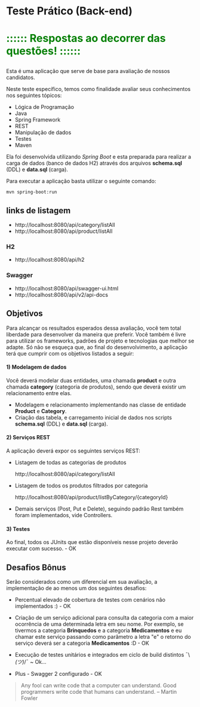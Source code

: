 # Teste Prático (Back-end)

<h1><p style='color:green'>:::::: Respostas ao decorrer das questões! ::::::</p></h1>

Esta é uma aplicação que serve de base para avaliação de nossos candidatos.

Neste teste específico, temos como finalidade avaliar seus conhecimentos nos seguintes tópicos:

* Lógica de Programação
* Java
* Spring Framework
* REST
* Manipulação de dados
* Testes
* Maven

Ela foi desenvolvida utilizando *Spring Boot* e esta preparada para realizar a carga de dados (banco de dados H2) através dos arquivos **schema.sql** (DDL) e **data.sql** (carga).

Para executar a aplicação basta utilizar o seguinte comando:

	mvn spring-boot:run
	
## links de listagem

- http://localhost:8080/api/category/listAll 
- http://localhost:8080/api/product/listAll

### H2
- http://localhost:8080/api/h2

### Swagger
- http://localhost:8080/api/swagger-ui.html
- http://localhost:8080/api/v2/api-docs

## Objetivos

Para alcançar os resultados esperados dessa avaliação, você tem total liberdade para desenvolver da maneira que preferir. Você também é livre para utilizar os frameworks, padrões de projeto e tecnologias que melhor se adapte. Só não se esqueça que, ao final do desenvolvimento, a aplicação terá que cumprir com os objetivos listados a seguir:

#### 1) Modelagem de dados

Você deverá modelar duas entidades, uma chamada **product** e outra chamada **category** (categoria de produtos), sendo que deverá existir um relacionamento entre elas.

- Modelagem e relacionamento implementando nas classe de entidade **Product** e **Category**.
- Criação das tabela, e carregamento inicial de dados nos scripts **schema.sql** (DDL) e **data.sql** (carga).

#### 2) Serviços REST

A aplicação deverá expor os seguintes serviços REST:

* Listagem de todas as categorias de produtos

	http://localhost:8080/api/category/listAll

* Listagem de todos os produtos filtrados por categoria

	http://localhost:8080/api/product/listByCategory/{categoryId}
	
* Demais serviços (Post, Put e Delete), seguindo padrão Rest também foram implementados, vide Controllers.

#### 3) Testes

Ao final, todos os JUnits que estão disponíveis nesse projeto deverão executar com sucesso. - OK

## Desafios Bônus

Serão considerados como um diferencial em sua avaliação, a implementação de ao menos um dos seguintes desafios:

* Percentual elevado de cobertura de testes com cenários não implementados :) - OK

* Criação de um serviço adicional para consulta da categoria com a maior ocorrência de uma determinada letra em seu nome. Por exemplo, se tivermos a categoria **Brinquedos** e a categoria **Medicamentos** e eu chamar este serviço passando como parâmetro a letra "e" o retorno do serviço deverá ser a categoria **Medicamentos** :D - OK

* Execução de testes unitários e integrados em ciclo de build distintos ¯\\_(ツ)_/¯ ~ Ok...

* Plus - Swagger 2 configurado - OK

>
> Any fool can write code that a computer can understand. Good programmers write code that humans can understand.
> – Martin Fowler
>

